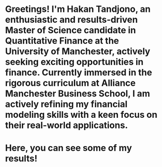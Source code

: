 # Greetings! I'm Hakan Tandjono, an enthusiastic and results-driven Master of Science candidate in Quantitative Finance at the University of Manchester, actively seeking exciting opportunities in finance. Currently immersed in the rigorous curriculum at Alliance Manchester Business School, I am actively refining my financial modeling skills with a keen focus on their real-world applications.
# Here, you can see some of my results!
